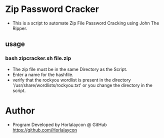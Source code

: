 # Zip Password Cracker
- This is a script to automate Zip File Password Cracking using John The Ripper.

## usage
### bash zipcracker.sh file.zip
- The zip file must be in the same Directory as the Script.
- Enter a name for the hashfile.
- verify that the rockyou wordlist is present in the directory '/usr/share/wordlists/rockyou.txt' or you change the directory in the script. 

# Author
- Program Developed by Horlalaycon @ GitHub https://github.com/Horlalaycon
